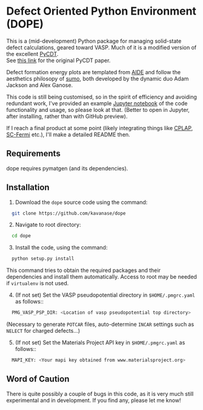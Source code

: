 # **D**efect **O**riented **P**ython **E**nvironment (DOPE)
This is a (mid-development) Python package for managing solid-state defect calculations,
geared toward VASP. Much of it is a modified version of the excellent [PyCDT](https://bitbucket.org/mbkumar/pycdt).  
See [this link](https://www.sciencedirect.com/science/article/pii/S0010465518300079) for the original PyCDT paper.

Defect formation energy plots are templated from [AIDE](https://github.com/SMTG-UCL/aide) and follow the aesthetics
philosopy of [sumo](https://smtg-ucl.github.io/sumo/), both developed by the dynamic duo Adam Jackson and Alex Ganose.

This code is still being customised, so in the spirit of efficiency 
and avoiding redundant work, I've provided an example 
[Jupyter notebook](dope_Example_Notebook.ipynb)
of the code functionality and usage, 
so please look at that. (Better to open in Jupyter, after installing, rather than with GitHub preview).

If I reach a final product at some point 
(likely integrating things like [CPLAP](https://github.com/jbuckeridge/cplap), 
[SC-Fermi](https://github.com/jbuckeridge/sc-fermi) etc.),
 I'll make a detailed README then.


## Requirements
dope requires pymatgen (and its dependencies).

## Installation
1.  Download the `dope` source code using the command:
```bash
  git clone https://github.com/kavanase/dope
```
2.  Navigate to root directory:
```bash
  cd dope
```
3.  Install the code, using the command:
```bash
  python setup.py install
```
This command tries to obtain the required packages and their dependencies and install them automatically.
Access to root may be needed if ``virtualenv`` is not used.

4.  (If not set) Set the VASP pseudopotential directory in `$HOME/.pmgrc.yaml` as follows::
```bash
  PMG_VASP_PSP_DIR: <Location of vasp pseudopotential top directory>
```
(Necessary to generate `POTCAR` files, auto-determine `INCAR` settings such as `NELECT` for charged defects...)

5.  (If not set) Set the Materials Project API key in `$HOME/.pmgrc.yaml` as follows::
```bash
  MAPI_KEY: <Your mapi key obtained from www.materialsproject.org>
```

## Word of Caution
There is quite possibly a couple of bugs in this code, as it is very much still experimental and in development.
If you find any, please let me know!
